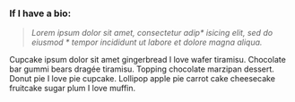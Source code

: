 ### If I have a bio:

> _Lorem ipsum dolor sit amet, consectetur adip\* isicing elit, sed do eiusmod \* tempor incididunt ut labore et dolore magna aliqua._

Cupcake ipsum dolor sit amet gingerbread I love wafer tiramisu. Chocolate bar gummi bears dragée tiramisu. Topping chocolate marzipan dessert. Donut pie I love pie cupcake. Lollipop apple pie carrot cake cheesecake fruitcake sugar plum I love muffin.
